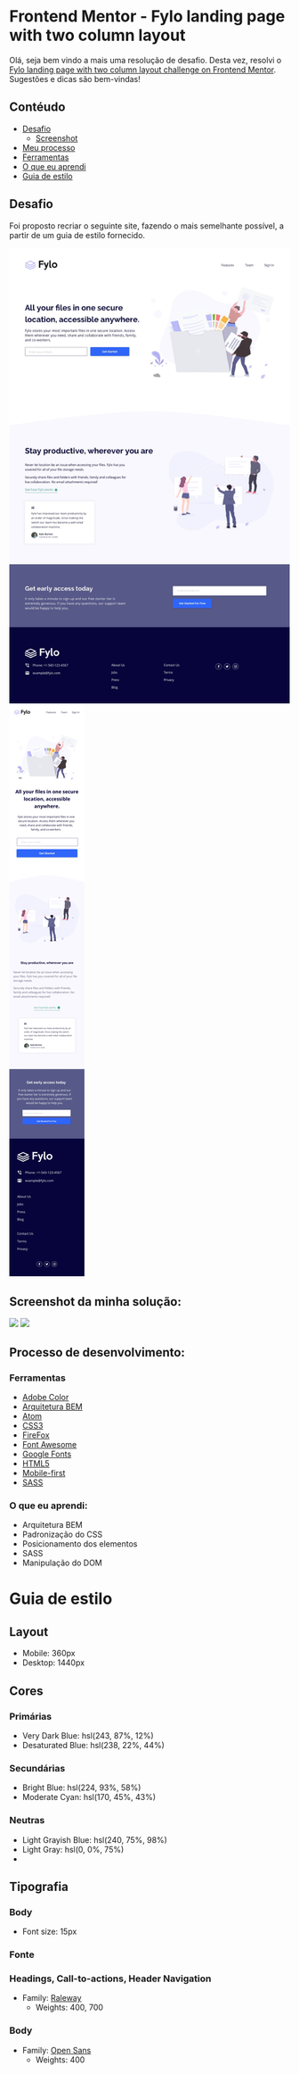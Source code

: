 <h1>Frontend Mentor - Fylo landing page with two column layout</h1>

Olá, seja bem vindo a mais uma resolução de desafio. Desta vez, resolvi o [Fylo landing page with two column layout challenge on Frontend Mentor](https://www.frontendmentor.io/challenges/fylo-landing-page-with-two-column-layout-5ca5ef041e82137ec91a50f5). Sugestões e dicas são bem-vindas!

<h2>Contéudo </h2>

- [Desafio](#desafio)
  - [Screenshot](#screenshot)
- [Meu processo](#meu-processo)
- [Ferramentas](#ferramentas)
- [O que eu aprendi](#aprendizado)
- [Guia de estilo](#estilo)

<a id="desafio">
    <h2>
    Desafio
    </h2>
</a>
Foi proposto recriar o seguinte site, fazendo o mais semelhante possível, a partir de um guia de estilo fornecido.

![](./design/desktop-design.jpg)
![](./design/mobile-design.jpg)

<a id="screenshot">
<h2> Screenshot da minha solução:</h2>
</a>

![](./design/desktop-solução.jpg)
![](./design/mobile-solução.jpg)

<a id="meu-processo">
<h2> Processo de desenvolvimento:</h2>
</a>

<a id="ferramentas">
<h3>Ferramentas</h3>
</a>

- [Adobe Color](https://color.adobe.com/pt/create/color-wheel)
- [Arquitetura BEM](https://en.bem.info/methodology/css/)
- [Atom](https://atom.io/)
- [CSS3](https://developer.mozilla.org/pt-BR/docs/Web/CSS)
- [FireFox](https://www.mozilla.org/pt-BR/firefox/new/)
- [Font Awesome](https://fontawesome.com)
- [Google Fonts](https://fonts.google.com)
- [HTML5](https://developer.mozilla.org/pt-BR/docs/Web/HTML)
- [Mobile-first](https://developer.mozilla.org/en-US/docs/Glossary/Mobile_First)
- [SASS](https://sass-lang.com/)

<a id="aprendizado">
<h3> O que eu aprendi:</h3>
</a>

- Arquitetura BEM
- Padronização do CSS
- Posicionamento dos elementos
- SASS
- Manipulação do DOM

<a id="estilo">
<h1>Guia de estilo</h1>
</a>

<h2> Layout </h2>

- Mobile: 360px
- Desktop: 1440px

<h2> Cores </h2>

<H3> Primárias </h3>

- Very Dark Blue: hsl(243, 87%, 12%)
- Desaturated Blue: hsl(238, 22%, 44%)

<h3> Secundárias </h3>

- Bright Blue: hsl(224, 93%, 58%)
- Moderate Cyan: hsl(170, 45%, 43%)

<h3> Neutras </h3>

- Light Grayish Blue: hsl(240, 75%, 98%)
- Light Gray: hsl(0, 0%, 75%)
- 
<h2> Tipografia </h2>

<h3> Body </h3>

- Font size: 15px

<h3> Fonte </h3>

 <h3>Headings, Call-to-actions, Header Navigation</h3>

- Family: [Raleway](https://fonts.google.com/specimen/Raleway)
    - Weights: 400, 700

 <h3>Body</h3>

- Family: [Open Sans](https://fonts.google.com/specimen/Open+Sans)
    - Weights: 400
